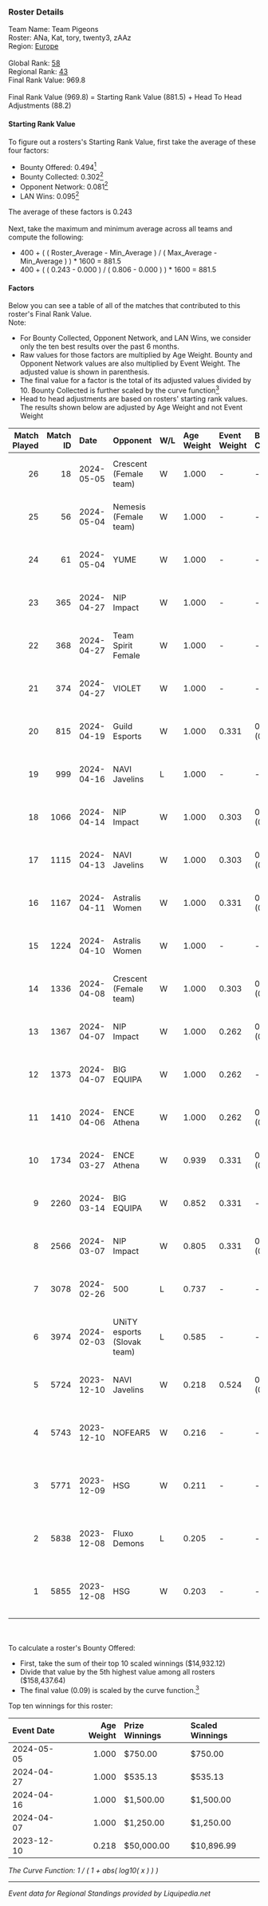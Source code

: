 ### Roster Details<br />
Team Name: Team Pigeons<br />
Roster: ANa, Kat, tory, twenty3, zAAz<br />
Region: [Europe]( ../standings_europe.md)<br />
<br />
Global Rank: [58](../standings_global.md)<br />
Regional Rank: [43]( ../standings_europe.md)<br />
Final Rank Value:  969.8<br />
<br />
Final Rank Value (969.8) = Starting Rank Value (881.5) + Head To Head Adjustments (88.2)<br />

#### Starting Rank Value<br />
To figure out a rosters's Starting Rank Value, first take the average of these four factors:<br />
- Bounty Offered: 0.494[<sup>1</sup>](#table2)
- Bounty Collected: 0.302[<sup>2</sup>](#table1)
- Opponent Network: 0.081[<sup>2</sup>](#table1)
- LAN Wins: 0.095[<sup>2</sup>](#table1)

The average of these factors is 0.243<br />
<br />
Next, take the maximum and minimum average across all teams and compute the following:<br />
- 400 + ( ( Roster_Average - Min_Average ) / ( Max_Average - Min_Average ) ) * 1600 = 881.5
- 400 + ( ( 0.243 - 0.000 ) / ( 0.806 - 0.000 ) ) * 1600 = 881.5


#### Factors<br />
Below you can see a table of all of the matches that contributed to this roster's Final Rank Value.<br />
Note:<br />

- For Bounty Collected, Opponent Network, and LAN Wins, we consider only the ten best results over the past 6 months.
- Raw values for those factors are multiplied by Age Weight. Bounty and Opponent Network values are also multiplied by Event Weight. The adjusted value is shown in parenthesis.
- The final value for a factor is the total of its adjusted values divided by 10. Bounty Collected is further scaled by the curve function[<sup>3</sup>](#curveFunction)
- Head to head adjustments are based on rosters' starting rank values. The results shown below are adjusted by Age Weight and not Event Weight
<span id="table1"></span><br />


| Match Played | Match ID | Date       | Opponent                    | W/L | Age Weight | Event Weight | Bounty Collected | Opponent Network | LAN Wins  | H2H Adj. | Roster                                 |
| -: | -: | :- | :- | :- | :- | :- | :- | :- | :- | -: | :- |
|           26 |       18 | 2024-05-05 | Crescent (Female team)      | W   | 1.000      | -            | -                | -                | 0 (0.000) |     5.14 | ANa, Kat, tory, twenty3, zAAz          |
|           25 |       56 | 2024-05-04 | Nemesis (Female team)       | W   | 1.000      | -            | -                | -                | 0 (0.000) |     2.29 | ANa, Kat, tory, twenty3, zAAz          |
|           24 |       61 | 2024-05-04 | YUME                        | W   | 1.000      | -            | -                | -                | 0 (0.000) |     1.29 | ANa, Kat, tory, twenty3, zAAz          |
|           23 |      365 | 2024-04-27 | NIP Impact                  | W   | 1.000      | -            | -                | -                | 0 (0.000) |     7.88 | ANa, Kat, tory, twenty3, zAAz          |
|           22 |      368 | 2024-04-27 | Team Spirit Female          | W   | 1.000      | -            | -                | -                | 0 (0.000) |     5.19 | ANa, Kat, tory, twenty3, zAAz          |
|           21 |      374 | 2024-04-27 | VIOLET                      | W   | 1.000      | -            | -                | -                | 0 (0.000) |     4.63 | ANa, Kat, tory, twenty3, zAAz          |
|           20 |      815 | 2024-04-19 | Guild Esports               | W   | 1.000      | 0.331        | 0.010 (0.003)    | 0.194 (0.064)    | -         |     7.96 | ANa, Kat, tory, twenty3, zAAz          |
|           19 |      999 | 2024-04-16 | NAVI Javelins               | L   | 1.000      | -            | -                | -                | -         |   -18.93 | ANa, Kat, tory, twenty3, zAAz          |
|           18 |     1066 | 2024-04-14 | NIP Impact                  | W   | 1.000      | 0.303        | 0.011 (0.003)    | 0.344 (0.104)    | -         |     8.50 | ANa, Kat, tory, twenty3, zAAz          |
|           17 |     1115 | 2024-04-13 | NAVI Javelins               | W   | 1.000      | 0.303        | 0.062 (0.019)    | 0.328 (0.099)    | -         |    11.87 | ANa, Kat, tory, twenty3, zAAz          |
|           16 |     1167 | 2024-04-11 | Astralis Women              | W   | 1.000      | 0.331        | 0.007 (0.002)    | -                | -         |     4.54 | ANa, Kat, tory, twenty3, zAAz          |
|           15 |     1224 | 2024-04-10 | Astralis Women              | W   | 1.000      | -            | -                | -                | -         |     4.74 | ANa, Kat, tory, twenty3, zAAz          |
|           14 |     1336 | 2024-04-08 | Crescent (Female team)      | W   | 1.000      | 0.303        | 0.008 (0.002)    | 0.187 (0.057)    | -         |     7.07 | ANa, Kat, tory, twenty3, zAAz          |
|           13 |     1367 | 2024-04-07 | NIP Impact                  | W   | 1.000      | 0.262        | 0.011 (0.003)    | 0.344 (0.090)    | -         |     9.41 | ANa, Kat, tory, twenty3, zAAz          |
|           12 |     1373 | 2024-04-07 | BIG EQUIPA                  | W   | 1.000      | 0.262        | -                | 0.300 (0.078)    | -         |     9.39 | ANa, Kat, tory, twenty3, zAAz          |
|           11 |     1410 | 2024-04-06 | ENCE Athena                 | W   | 1.000      | 0.262        | 0.009 (0.002)    | 0.244 (0.064)    | -         |     7.77 | ANa, Kat, tory, twenty3, zAAz          |
|           10 |     1734 | 2024-03-27 | ENCE Athena                 | W   | 0.939      | 0.331        | 0.009 (0.003)    | 0.244 (0.076)    | -         |     7.85 | ANa, Kat, tory, twenty3, zAAz          |
|            9 |     2260 | 2024-03-14 | BIG EQUIPA                  | W   | 0.852      | 0.331        | -                | 0.300 (0.084)    | -         |     8.75 | ANa, Kat, tory, twenty3, zAAz          |
|            8 |     2566 | 2024-03-07 | NIP Impact                  | W   | 0.805      | 0.331        | 0.011 (0.003)    | 0.344 (0.092)    | -         |     7.22 | ANa, Kat, tory, twenty3, zAAz          |
|            7 |     3078 | 2024-02-26 | 500                         | L   | 0.737      | -            | -                | -                | -         |   -12.37 | ANa, Kat, tory, twenty3, zAAz          |
|            6 |     3974 | 2024-02-03 | UNiTY esports (Slovak team) | L   | 0.585      | -            | -                | -                | -         |    -7.65 | Levi, luko, M1key, NIO, Pechyn         |
|            5 |     5724 | 2023-12-10 | NAVI Javelins               | W   | 0.218      | 0.524        | 0.062 (0.007)    | -                | 1 (0.218) |     3.10 | ANa, Kat, tory, twenty3, vilga         |
|            4 |     5743 | 2023-12-10 | NOFEAR5                     | W   | 0.216      | -            | -                | -                | 1 (0.216) |     2.13 | Elizabeth, f6tal, Ksu, t4tty, victoria |
|            3 |     5771 | 2023-12-09 | HSG                         | W   | 0.211      | -            | -                | -                | 1 (0.211) |     1.65 | Argent, GFi, Hazel, olga, XiaoWu       |
|            2 |     5838 | 2023-12-08 | Fluxo Demons                | L   | 0.205      | -            | -                | -                | -         |    -2.73 | goddess, julih, nani, poppins, yungher |
|            1 |     5855 | 2023-12-08 | HSG                         | W   | 0.203      | -            | -                | -                | 1 (0.203) |     1.56 | Argent, GFi, Hazel, olga, XiaoWu       |

<br />
<span id="table2"></span><br />
To calculate a roster's Bounty Offered:<br />

- First, take the sum of their top 10 scaled winnings ($14,932.12)
- Divide that value by the 5th highest value among all rosters ($158,437.64)
- The final value (0.09) is scaled by the curve function.[<sup>3</sup>](#curveFunction)

Top ten winnings for this roster:<br />

| Event Date | Age Weight | Prize Winnings | Scaled Winnings |
| :- | -: | :- | :- |
| 2024-05-05 |      1.000 | $750.00        | $750.00         |
| 2024-04-27 |      1.000 | $535.13        | $535.13         |
| 2024-04-16 |      1.000 | $1,500.00      | $1,500.00       |
| 2024-04-07 |      1.000 | $1,250.00      | $1,250.00       |
| 2023-12-10 |      0.218 | $50,000.00     | $10,896.99      |


<span id="curveFunction"></span>_The Curve Function: 1 / ( 1 + abs( log10( x ) ) )_<br />

---
_Event data for Regional Standings provided by Liquipedia.net_<br />
